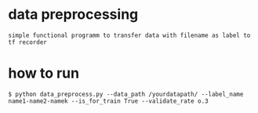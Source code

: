 # data preprocessing
    simple functional programm to transfer data with filename as label to tf recorder

# how to run
    $ python data_preprocess.py --data_path /yourdatapath/ --label_name name1-name2-namek --is_for_train True --validate_rate o.3
 
   
